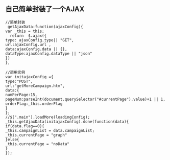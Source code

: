 自己简单封装了一个AJAX
-- 

    //简单封装
     getAjaxData:function(ajaxConfig){
    var _this = this;
      return  $.ajax({
    type: ajaxConfig.type|| "GET",
    url:ajaxConfig.url ,
    data:ajaxConfig.data || {},
    dataType:ajaxConfig.dataType || "json"
    })
    },

    //调用实例
    var initajaxConfig ={
    type:"POST",
    url:"getMoreCampaign.htm",
    data:{
    numPerPage:15,
    pageNum:parseInt(document.querySelector("#currentPage").value)+1 || 1,
    orderFlag:_this.orderFlag
    }
    };
    //$(".main").loadMore(loadingConfig);
    _this.getAjaxData(initajaxConfig).done(function(data){
    if(data.flag==0){
    _this.campaignList = data.campaignList;
    _this.currentPage = "graph"
    }else{
    _this.currentPage = "noData"
    }
    });